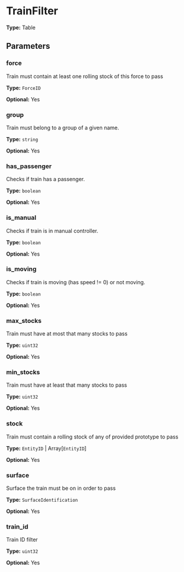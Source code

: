 # TrainFilter

**Type:** Table

## Parameters

### force

Train must contain at least one rolling stock of this force to pass

**Type:** `ForceID`

**Optional:** Yes

### group

Train must belong to a group of a given name.

**Type:** `string`

**Optional:** Yes

### has_passenger

Checks if train has a passenger.

**Type:** `boolean`

**Optional:** Yes

### is_manual

Checks if train is in manual controller.

**Type:** `boolean`

**Optional:** Yes

### is_moving

Checks if train is moving (has speed != 0) or not moving.

**Type:** `boolean`

**Optional:** Yes

### max_stocks

Train must have at most that many stocks to pass

**Type:** `uint32`

**Optional:** Yes

### min_stocks

Train must have at least that many stocks to pass

**Type:** `uint32`

**Optional:** Yes

### stock

Train must contain a rolling stock of any of provided prototype to pass

**Type:** `EntityID` | Array[`EntityID`]

**Optional:** Yes

### surface

Surface the train must be on in order to pass

**Type:** `SurfaceIdentification`

**Optional:** Yes

### train_id

Train ID filter

**Type:** `uint32`

**Optional:** Yes


